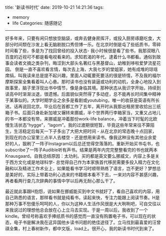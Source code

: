 title: '新读书时代'
date: 2019-10-21 14:21:36
tags:
- memory
- life
Categories: 随感随记 
---

好多年来，只要有闲只想放空脑袋，或奔去健身房挥汗，或投入厨房琢磨吃食，大部分时间颓在沙发上看无脑剧脱口秀但博一乐。在北京时倒是屯了些纸质书，零碎时间看了些，多是为了找回曾经的投入状态- 我小时候很是看了些书，我那双眼八百度的近视可不都是看电视看来的。求知若渴的年代，逮着什么书都看。通俗到故事会读者文摘之类杂刊，晦涩到大部头名著红与黑基督山，幼稚到哆啦爱梦流星花园。 倒是一直不喜欢看言情，每次去上海，大我七岁的堂姐家，她有成堆的琼瑶席绢，叫我读来总是提不起兴趣，里面人动辄要死要活的很是矫情，不及我的福尔摩斯探案全集看着叫人心悬。那时读书也没有装逼或功利的动机，全身心地投入到故事里，脑子里浮现出书中情节，像是身临其境。那种状态从我识字开始，持续到读高中时渐渐淡退，很遗憾。后面貌似突然得了多动症，总不能再长时间集中精神于某事似的。大学时期学业之余多是看剧或youtubing，唯一的收获是英语有所长进。话再说回北京。毕业后在首都工作了五年，离开时从我那出租房里收拾出三纸箱子书。后面只身赴新加坡又辗转来挪威，半个世界两行李箱家当，又重又占地儿的书一本都没有带。来挪威是冲着那份work-life balance，冲着当下时髦的北欧慢生活状态“hygge”，“lagom”。我的过渡期很短暂，毕竟这些年常来往不算陌生，生活稳定后每天一下子多出了大把大把时间 - 从在北京的常态晚十点回家，到现在的办公室里三点半人去楼空 - 还是想用来读书。像我这种没有其他业余爱好的人，狠刷了一阵子Instagram以后总还觉得空落落的。重新开始买书屯书，也subscribe了一阵子Audible听有声书。结果是两年内完完整整看完的书也就两本Knausgaard。自我总结原因：太功利。买的都是英文要么挪威文，内容上多是关于西方文化或是地球科学- 总觉得自己作为本家族首代移民需要多投入精力在文化融和以及精进工作术业上，如果能看书学习时顺带熟练了语言，岂不更好？梦想总是美好的，实际上带着功利心选来的书籍根本看不下去，一来对内容不甚感兴趣，再者看两行查几次辞典的事情中学以后再无耐心那么干了。

最近就此事跟H抱怨，说如果在挪威能买到中文书就好了，看自己喜欢的内容，用自己熟悉的语言，那样看书就是纯看书，读起来快，专注力能跟上阅读节奏。H是那种万事不愁傻乐呵呵的人，你以为这种人生活作风很是大大咧咧吧，可自交往以来我说过的理想他总会放在心上立马去实现。于是一周以后，我收到了一个kindle。曾经号称喜欢手捧纸质书的感觉而一直没有购置电子书，可以现在的状态，电子书是解决我在这异国他乡读书问题的绝佳途径了。立马找到最喜爱的汪曾祺全集，村上春树新作，都中文版，load上。很开心，我的新读书时代到来了。

